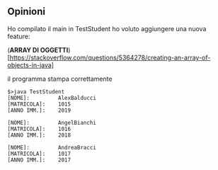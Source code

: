 ## Opinioni

Ho compilato il main in TestStudent ho voluto aggiungere una nuova feature:

(**ARRAY DI OGGETTI**)[https://stackoverflow.com/questions/5364278/creating-an-array-of-objects-in-java]


il programma stampa correttamente

```
$>java TestStudent
[NOME]:         AlexBalducci
[MATRICOLA]:    1015
[ANNO IMM.]:    2019

[NOME]:         AngelBianchi
[MATRICOLA]:    1016
[ANNO IMM.]:    2018

[NOME]:         AndreaBracci
[MATRICOLA]:    1017
[ANNO IMM.]:    2017
```
